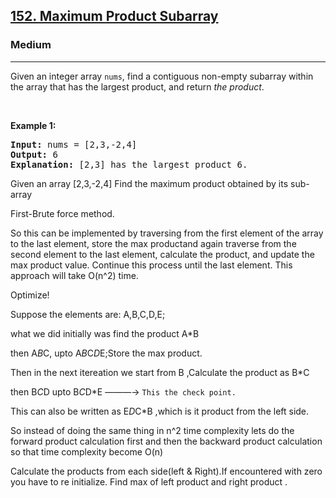 <h2><a href="https://leetcode.com/problems/maximum-product-subarray/">152. Maximum Product Subarray</a></h2><h3>Medium</h3><hr><div><p>Given an integer array <code>nums</code>, find a contiguous non-empty subarray within the array that has the largest product, and return <em>the product</em>.</p>





<p>&nbsp;</p>
<p><strong>Example 1:</strong></p>

<pre><strong>Input:</strong> nums = [2,3,-2,4]
<strong>Output:</strong> 6
<strong>Explanation:</strong> [2,3] has the largest product 6.
</pre>





<div>
	<p>
		Given an array [2,3,-2,4] Find the maximum product obtained by its sub-array

First-Brute force method.

So this can be implemented by traversing from the first element of the array to the last element,  store the max productand again traverse from the second element to the last element, calculate the product, and update the max product value. Continue this process until the last element. This approach will take O(n^2) time.

Optimize!

Suppose the elements are: A,B,C,D,E;

what we did initially was find the product A*B

then A*B*C, upto A*B*C*D*E;Store the max product.

Then in the next itereation we start from B ,Calculate the product as B*C

then B*C*D upto B*C*D*E ———→ `This the check point.`

This can also be written as E*D*C*B ,which is it product from the left side.

So instead of doing the same thing in n^2 time complexity lets do the forward product calculation first and then the backward product calculation so that time complexity become O(n)

Calculate the products from each side(left & Right).If encountered with zero you have to re initialize. Find max of left product and right product .</p>
	</div>
